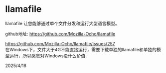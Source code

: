 # llamafile

llamafile 让您能够通过单个文件分发和运行大型语言模型。

github地址: https://github.com/Mozilla-Ocho/llamafile


https://github.com/Mozilla-Ocho/llamafile/issues/257  
在Windows下，文件大于4G不能直接运行，需要下载单独的llamafile和单独的模型运行，所以感觉对Windows没什么价值


2025/4/18
